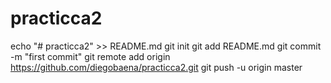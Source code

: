 # practicca2
echo "# practicca2" >> README.md
git init
git add README.md
git commit -m "first commit"
git remote add origin https://github.com/diegobaena/practicca2.git
git push -u origin master
